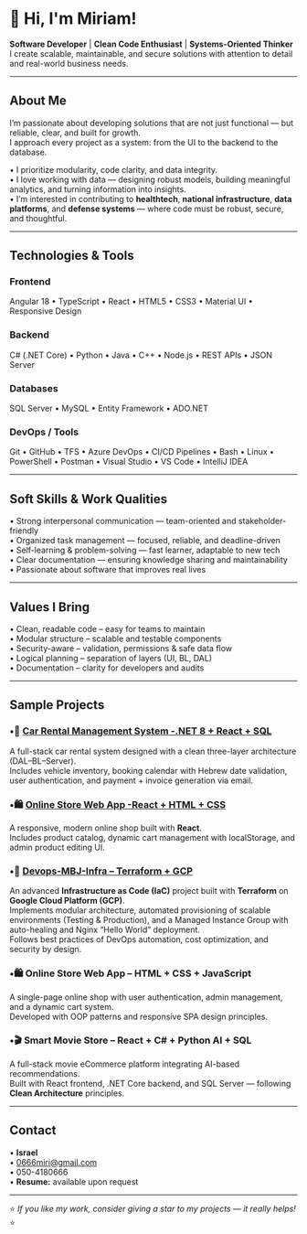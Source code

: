 # 👋 Hi, I'm Miriam!  

 **Software Developer** |  **Clean Code Enthusiast** |  **Systems-Oriented Thinker**  
I create scalable, maintainable, and secure solutions with attention to detail and real-world business needs.

---

##  About Me  
I’m passionate about developing solutions that are not just functional — but reliable, clear, and built for growth.  
I approach every project as a system: from the UI to the backend to the database.  

• I prioritize modularity, code clarity, and data integrity.  
• I love working with data — designing robust models, building meaningful analytics, and turning information into insights.  
• I’m interested in contributing to **healthtech**, **national infrastructure**, **data platforms**, and **defense systems** — where code must be robust, secure, and thoughtful.  

---

##  Technologies & Tools  

###  Frontend  
Angular 18 • TypeScript • React • HTML5 • CSS3 • Material UI • Responsive Design  
###  Backend  
C# (.NET Core) • Python • Java • C++ • Node.js • REST APIs • JSON Server   
###  Databases  
SQL Server • MySQL • Entity Framework • ADO.NET  
###  DevOps / Tools  
Git • GitHub • TFS • Azure DevOps • CI/CD Pipelines • Bash • Linux • PowerShell • Postman • Visual Studio • VS Code • IntelliJ IDEA

---

##  Soft Skills & Work Qualities  
• Strong interpersonal communication — team-oriented and stakeholder-friendly  
• Organized task management — focused, reliable, and deadline-driven  
• Self-learning & problem-solving — fast learner, adaptable to new tech  
• Clear documentation — ensuring knowledge sharing and maintainability  
• Passionate about software that improves real lives  

---

##  Values I Bring  
• Clean, readable code – easy for teams to maintain  
• Modular structure – scalable and testable components  
• Security-aware – validation, permissions & safe data flow  
• Logical planning – separation of layers (UI, BL, DAL)  
• Documentation – clarity for developers and audits  

---

##  Sample Projects  
### •🚗 [**Car Rental Management System -.NET 8 + React + SQL**](https://github.com/LevMiriam/FinalProject)
A full-stack car rental system designed with a clean three-layer architecture (DAL–BL–Server).  
Includes vehicle inventory, booking calendar with Hebrew date validation, user authentication, and payment + invoice generation via email.  

### •🛍️ [**Online Store Web App -React + HTML + CSS**](https://github.com/LevMiriam/ReactOnlineStore)
A responsive, modern online shop built with **React**.  
Includes product catalog, dynamic cart management with localStorage, and admin product editing UI.  

### •🧱 [**Devops-MBJ-Infra – Terraform + GCP**](https://github.com/LevMiriam/devops-mbj-infra)  
An advanced **Infrastructure as Code (IaC)** project built with **Terraform** on **Google Cloud Platform (GCP)**.  
Implements modular architecture, automated provisioning of scalable environments (Testing & Production), and a Managed Instance Group with auto-healing and Nginx “Hello World” deployment.  
Follows best practices of DevOps automation, cost optimization, and security by design.  

### •🛍️ Online Store Web App – HTML + CSS + JavaScript  
A single-page online shop with user authentication, admin management, and a dynamic cart system.  
Developed with OOP patterns and responsive SPA design principles.

### •🎬 Smart Movie Store – React + C# + Python AI + SQL  
A full-stack movie eCommerce platform integrating AI-based recommendations.  
Built with React frontend, .NET Core backend, and SQL Server — following **Clean Architecture** principles.  

---

##  Contact  

• **Israel**  
• [‫0666miri@gmail.com‬](mailto:‫0666miri@gmail.com‬)  
• 050-4180666  
• **Resume:** available upon request  

---

⭐ _If you like my work, consider giving a star to my projects — it really helps!_ ⭐
